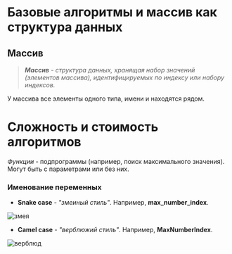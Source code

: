 # Базовые алгоритмы и массив как структура данных #

## Массив ##
>*__Массив__ - структура данных, хранящая набор значений (элементов массива), идентифицируемых по индексу или набору индексов.*

У массива все элементы одного типа, имени и находятся рядом.


# Сложность и стоимость алгоритмов #

*Функции* - подпрограммы (например, поиск максимального значения). Могут быть с параметрами или без них.

### Именование переменных

* __Snake case__ - *"змеиный стиль"*. Например, **max_number_index**.

![змея](566.jpg)

* __Camel case__ - *"верблюжий стиль"*. Например, **MaxNumberIndex**.

![верблюд](422.jpg)